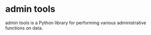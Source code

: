 # admin tools 

admin tools is a Python library for performing various administrative functions on data.
